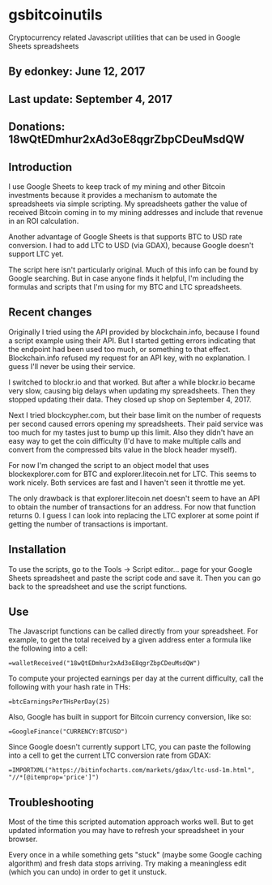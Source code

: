 # gsbitcoinutils
Cryptocurrency related Javascript utilities that can be used in Google Sheets spreadsheets

## By edonkey:	June 12, 2017
## Last update:	September 4, 2017
## Donations:  	18wQtEDmhur2xAd3oE8qgrZbpCDeuMsdQW


## Introduction

I use Google Sheets to keep track of my mining and other Bitcoin investments because it provides a mechanism to automate the spreadsheets via simple scripting. My spreadsheets gather the value of received Bitcoin coming in to my mining addresses and include that revenue in an ROI calculation. 

Another advantage of Google Sheets is that supports BTC to USD rate conversion. I had to add LTC to USD (via GDAX), because Google doesn't support LTC yet.

The script here isn't particularly original. Much of this info can be found by Google searching. But in case anyone finds it helpful, I'm including the formulas and scripts that I'm using for my BTC and LTC spreadsheets.

## Recent changes

Originally I tried using the API provided by blockchain.info, because I found a script example using their API. But I started getting errors indicating that the endpoint had been used too much, or something to that effect. Blockchain.info refused my request for an API key, with no explanation. I guess I'll never be using their service.

I switched to blockr.io and that worked. But after a while blockr.io became very slow, causing big delays when updating my spreadsheets. Then they stopped updating their data. They closed up shop on September 4, 2017.

Next I tried blockcypher.com, but their base limit on the number of requests per second caused errors opening my spreadsheets. Their paid service was too much for my tastes just to bump up this limit. Also they didn't have an easy way to get the coin difficulty (I'd have to make multiple calls and convert from the compressed bits value in the block header myself).

For now I'm changed the script to an object model that uses blockexplorer.com for BTC and explorer.litecoin.net for LTC. This seems to work nicely. Both services are fast and I haven't seen it throttle me yet.

The only drawback is that explorer.litecoin.net doesn't seem to have an API to obtain the number of transactions for an address. For now that function returns 0. I guess I can look into replacing the LTC explorer at some point if getting the number of transactions is important.

## Installation

To use the scripts, go to the Tools -> Script editor... page for your Google Sheets spreadsheet and paste the script code and save it. Then you can go back to the spreadsheet and use the script functions.

## Use

The Javascript functions can be called directly from your spreadsheet. For example, to get the total received by a given address enter a formula like the following into a cell:

	=walletReceived("18wQtEDmhur2xAd3oE8qgrZbpCDeuMsdQW")

To compute your projected earnings per day at the current difficulty, call the following with your hash rate in THs:

	=btcEarningsPerTHsPerDay(25)

Also, Google has built in support for Bitcoin currency conversion, like so:

	=GoogleFinance("CURRENCY:BTCUSD")

Since Google doesn't currently support LTC, you can paste the following into a cell to get the current LTC conversion rate from GDAX:

	=IMPORTXML("https://bitinfocharts.com/markets/gdax/ltc-usd-1m.html", "//*[@itemprop='price']")

## Troubleshooting

Most of the time this scripted automation approach works well. But to get updated information you may have to refresh your spreadsheet in your browser.

Every once in a while something gets "stuck" (maybe some Google caching algorithm) and fresh data stops arriving. Try making a meaningless edit (which you can undo) in order to get it unstuck.

